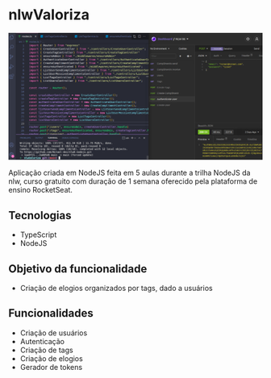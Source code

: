 # nlwValoriza

<a>
<img 
src="https://github.com/Nitael-dev/nlw6-nodejs/blob/main/src/assets/nlwValoriza.png"
/>
</a>

<p> Aplicação criada em NodeJS feita em 5 aulas durante a trilha NodeJS da nlw, curso gratuito com duração de 1 semana oferecido pela plataforma de ensino RocketSeat. </p>

## Tecnologias

- TypeScript
- NodeJS

## Objetivo da funcionalidade

- Criação de elogios organizados por tags, dado a usuários

## Funcionalidades

- Criação de usuários
- Autenticação
- Criação de tags
- Criação de elogios
- Gerador de tokens